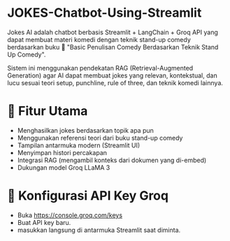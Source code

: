 # JOKES-Chatbot-Using-Streamlit
Jokes AI adalah chatbot berbasis Streamlit + LangChain + Groq API yang dapat membuat materi komedi dengan teknik stand-up comedy berdasarkan buku
📘 "Basic Penulisan Comedy Berdasarkan Teknik Stand Up Comedy".

Sistem ini menggunakan pendekatan RAG (Retrieval-Augmented Generation) agar AI dapat membuat jokes yang relevan, kontekstual, dan lucu sesuai teori setup, punchline, rule of three, dan teknik komedi lainnya.

# 🧠 Fitur Utama
- Menghasilkan jokes berdasarkan topik apa pun
- Menggunakan referensi teori dari buku stand-up comedy
- Tampilan antarmuka modern (Streamlit UI)
- Menyimpan histori percakapan
- Integrasi RAG (mengambil konteks dari dokumen yang di-embed)
- Dukungan model Groq LLaMA 3

# 🔑 Konfigurasi API Key Groq
- Buka https://console.groq.com/keys
- Buat API key baru.
- masukkan langsung di antarmuka Streamlit saat diminta.
